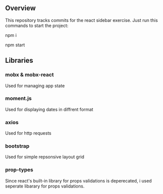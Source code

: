 ## Overview

This repository tracks commits for the react sidebar exercise.
Just run this commands to start the project:

npm i

npm start

## Libraries

### mobx & mobx-react

Used for managing app state

### moment.js

Used for displaying dates in diffrent format

### axios

Used for http requests

### bootstrap

Used for simple repsonsive layout grid

### prop-types

Since react's built-in library for props validations is deperecated, i used seperate libarary for props validations.
